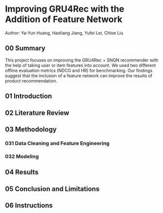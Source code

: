 # Improving GRU4Rec with the Addition of Feature Network
Author: Ya-Yun Huang, Haoliang Jiang, Yufei Lei, Chloe Liu
## 00 Summary
This project focuses on improving the GRU4Rec + SNQN recommender with the help of taking user or item features into account. We used two different offline evaluation metrics (NDCG and HR) for benchmarking. Our findings suggest that the inclusion of a feature network can improve the results of product recommendation. 
## 01 Introduction
## 02 Literature Review
## 03 Methodology
### 031 Data Cleaning and Feature Engineering
### 032 Modeling
## 04 Results
## 05 Conclusion and Limitations
## 06 Instructions
